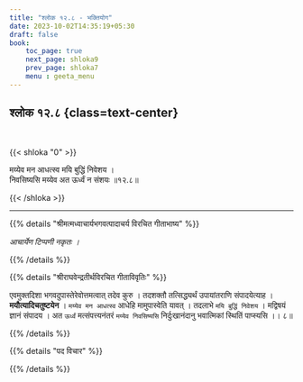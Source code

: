 ```yaml
---
title: "श्लोक १२.८ - भक्तियोग"
date: 2023-10-02T14:35:19+05:30
draft: false
book:
    toc_page: true
    next_page: shloka9
    prev_page: shloka7
    menu : geeta_menu
---
```




## श्लोक १२.८ {class=text-center}

<br/>

{{< shloka  "0"  >}}

मय्येव मन आधत्स्व मयि बुद्धिं निवेशय ।  
निवसिष्यसि मय्येव अत ऊर्ध्वं न संशयः ॥१२.८॥

{{< /shloka >}}

---


{{% details "श्रीमत्मध्वाचार्यभगवत्पादाचर्य विरचित  गीताभाष्य" %}}

*आचार्येण टिप्पणी नकृतः ।*

{{% /details %}}



{{% details "श्रीराघवेन्द्रतीर्थविरचित गीताविवृतिः" %}}

एवमुक्तदिशा भगवदुपास्तेरेवोत्तमत्वात् तदेव कुरु । 
तदशक्तौ तत्सिद्ध्यर्थं उपायांतराणि संपादयेत्याह । 
**मयौत्यादिचतुष्टयेन** । `मय्येव मन आधत्स्व`
आधेहि मामुपास्वेति यावत्‌ । तदलाभे `मयि बुद्धिं निवेशय` 
। मद्विषयं ज्ञानं संपादय । अत `ऊर्ध्वं` 
मत्संपत्त्यनंतरं `मय्येव निवसिष्यसि` निर्दुःखानंदानु
भवात्मिकां स्थितिं पाप्स्यसि ।। ८॥

{{% /details %}}



{{% details "पद विचार" %}}


{{% /details %}}
